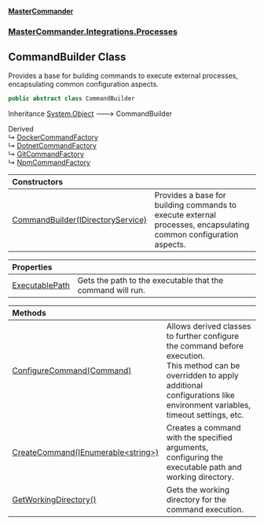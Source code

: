 #### [MasterCommander](MasterCommander.md 'MasterCommander')
### [MasterCommander.Integrations.Processes](MasterCommander.Integrations.Processes.md 'MasterCommander.Integrations.Processes')

## CommandBuilder Class

Provides a base for building commands to execute external processes, encapsulating common configuration aspects.

```csharp
public abstract class CommandBuilder
```

Inheritance [System.Object](https://docs.microsoft.com/en-us/dotnet/api/System.Object 'System.Object') &#129106; CommandBuilder

Derived  
&#8627; [DockerCommandFactory](DockerCommandFactory.md 'MasterCommander.Commanders.Docker.DockerCommandFactory')  
&#8627; [DotnetCommandFactory](DotnetCommandFactory.md 'MasterCommander.Commanders.Dotnet.DotnetCommandFactory')  
&#8627; [GitCommandFactory](GitCommandFactory.md 'MasterCommander.Commanders.Git.GitCommandFactory')  
&#8627; [NpmCommandFactory](NpmCommandFactory.md 'MasterCommander.Commanders.Npm.NpmCommandFactory')

| Constructors | |
| :--- | :--- |
| [CommandBuilder(IDirectoryService)](CommandBuilder.CommandBuilder(IDirectoryService).md 'MasterCommander.Integrations.Processes.CommandBuilder.CommandBuilder(MasterCommander.Core.Services.IDirectoryService)') | Provides a base for building commands to execute external processes, encapsulating common configuration aspects. |

| Properties | |
| :--- | :--- |
| [ExecutablePath](CommandBuilder.ExecutablePath.md 'MasterCommander.Integrations.Processes.CommandBuilder.ExecutablePath') | Gets the path to the executable that the command will run. |

| Methods | |
| :--- | :--- |
| [ConfigureCommand(Command)](CommandBuilder.ConfigureCommand(Command).md 'MasterCommander.Integrations.Processes.CommandBuilder.ConfigureCommand(CliWrap.Command)') | Allows derived classes to further configure the command before execution.<br/>This method can be overridden to apply additional configurations like environment variables, timeout settings, etc. |
| [CreateCommand(IEnumerable&lt;string&gt;)](CommandBuilder.CreateCommand(IEnumerable_string_).md 'MasterCommander.Integrations.Processes.CommandBuilder.CreateCommand(System.Collections.Generic.IEnumerable<string>)') | Creates a command with the specified arguments, configuring the executable path and working directory. |
| [GetWorkingDirectory()](CommandBuilder.GetWorkingDirectory().md 'MasterCommander.Integrations.Processes.CommandBuilder.GetWorkingDirectory()') | Gets the working directory for the command execution. |
